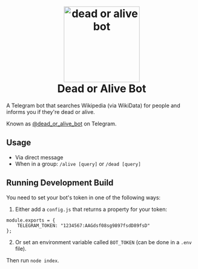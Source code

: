 <h1 align="center">
    <img src="https://raw.githubusercontent.com/weiran/dead-or-alive-bot/master/logo.png" alt="dead or alive bot" title="dead-or-alive-bot" width="200">
    <br>
    Dead or Alive Bot
    <br>
</h1>

A Telegram bot that searches Wikipedia (via WikiData) for people and informs you if they're dead or alive.

Known as [@dead_or_alive_bot](http://t.me/dead_or_alive_bot) on Telegram.


## Usage

* Via direct message
* When in a group: `/alive [query]` or `/dead [query]`


## Running Development Build

You need to set your bot's token in one of the following ways:

1. Either add a `config.js` that returns a property for your token:
```
module.exports = {
    TELEGRAM_TOKEN: "1234567:AAGdsf08sg9897fsdD89fsD"
};
```
2. Or set an environment variable called `BOT_TOKEN` (can be done in a `.env` file).

Then run `node index`.
